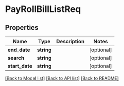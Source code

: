 # PayRollBillListReq

## Properties
Name | Type | Description | Notes
------------ | ------------- | ------------- | -------------
**end_date** | **string** |  | [optional] 
**search** | **string** |  | [optional] 
**start_date** | **string** |  | [optional] 

[[Back to Model list]](../README.md#documentation-for-models) [[Back to API list]](../README.md#documentation-for-api-endpoints) [[Back to README]](../README.md)


